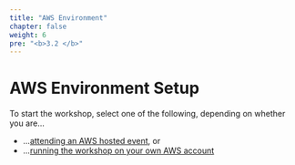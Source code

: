 ```yaml
---
title: "AWS Environment"
chapter: false
weight: 6
pre: "<b>3.2 </b>"
---
```


# AWS Environment Setup
To start the workshop, select one of the following, depending on whether you are...

* ...[attending an AWS hosted event](./7_aws_setup/8_aws_eventengine.html), or
* ...[running the workshop on your own AWS account](./7_aws_setup/9_own_account.html)